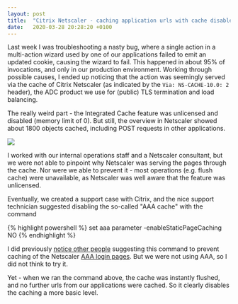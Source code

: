 ```yaml
---
layout: post
title:  "Citrix Netscaler - caching application urls with cache disabled and unlicensed"
date:   2020-03-28 20:28:20 +0100
---
```

Last week I was troubleshooting a nasty bug, where a single action in a multi-action wizard used by one of our applications failed to emit an updated cookie, causing the wizard to fail. This happened in about 95% of invocations, and only in our production environment.
Working through possible causes, I ended up noticing that the action was seemingly served via the cache of Citrix Netscaler (as indicated by the `Via: NS-CACHE-10.0: 2` header), the ADC product we use for (public) TLS termination and load balancing.

The really weird part - the Integrated Cache feature was unlicensed and disabled (memory limit of 0). But still, the overview in Netscaler showed about 1800 objects cached, including POST requests in other applications.

![](C:\github\michaelkc\michaelkc.github.io\assets\images\test.png)

I worked with our internal operations staff and a Netscaler consultant, but we were not able to pinpoint why Netscaler was serving the pages through the cache. Nor were we able to prevent it - most operations (e.g. flush cache) were unavailable, as Netscaler was well aware that the feature was unlicensed.

Eventually, we created a support case with Citrix, and the nice support technician suggested disabling the so-called "AAA cache" with the command

{% highlight powershell %}
set aaa parameter -enableStaticPageCaching NO
{% endhighlight %}

I did previously [notice other people](https://discussions.citrix.com/topic/388657-netscaler-caches-files-even-if-integrated-cache-is-not-licensed-disabled/) suggesting this command to prevent caching of the Netscaler [AAA login pages](https://docs.citrix.com/en-us/netscaler/12/aaa-tm/ns-aaa-how-it-works-con.html). But we were not using AAA, so I did not think to try it.

Yet - when we ran the command above, the cache was instantly flushed, and no further urls from our applications were cached. So it clearly disables the caching a more basic level.
